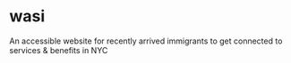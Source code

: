# wasi
An accessible website for recently arrived immigrants to get connected to services &amp; benefits in NYC
